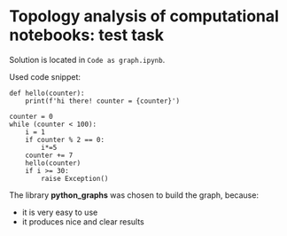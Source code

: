 # Topology analysis of computational notebooks: test task

Solution is located in `Code as graph.ipynb`. 

Used code snippet:
```
def hello(counter):
    print(f'hi there! counter = {counter}')
    
counter = 0
while (counter < 100):
    i = 1
    if counter % 2 == 0:
        i*=5
    counter += 7
    hello(counter)
    if i >= 30:
        raise Exception()	
```
The library **python_graphs** was chosen to build the graph, because:
- it is very easy to use
- it produces nice and clear results